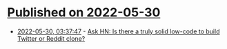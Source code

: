 # [Published on 2022-05-30](index.md)

* [2022-05-30, 03:37:47](https://news.ycombinator.com/item?id=31555252) - [Ask HN: Is there a truly solid low-code to build Twitter or Reddit clone?](https://news.ycombinator.com/item?id=31555252)

